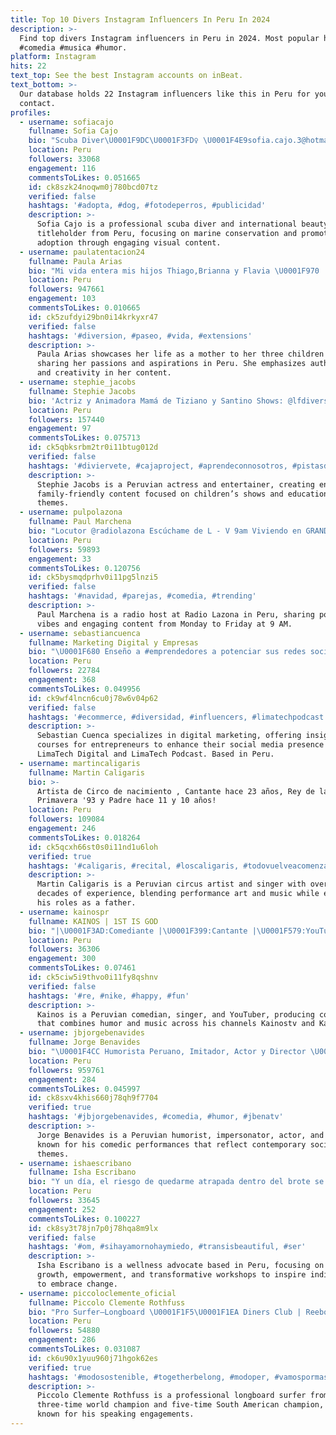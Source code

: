 ```yaml
---
title: Top 10 Divers Instagram Influencers In Peru In 2024
description: >-
  Find top divers Instagram influencers in Peru in 2024. Most popular hashtags:
  #comedia #musica #humor.
platform: Instagram
hits: 22
text_top: See the best Instagram accounts on inBeat.
text_bottom: >-
  Our database holds 22 Instagram influencers like this in Peru for you to
  contact.
profiles:
  - username: sofiacajo
    fullname: Sofia Cajo
    bio: "Scuba Diver\U0001F9DC\U0001F3FD‍♀️ \U0001F4E9sofia.cajo.3@hotmail.com \U0001F198 @fundacionprisa \U0001F4BB@sojhaaccesorios \U0001F451 @misseuropecontinentalofficial International 2022 - Perú"
    location: Peru
    followers: 33068
    engagement: 116
    commentsToLikes: 0.051665
    id: ck8szk24noqwm0j780bcd07tz
    verified: false
    hashtags: '#adopta, #dog, #fotodeperros, #publicidad'
    description: >-
      Sofia Cajo is a professional scuba diver and international beauty pageant
      titleholder from Peru, focusing on marine conservation and promoting pet
      adoption through engaging visual content.
  - username: paulatentacion24
    fullname: Paula Arias
    bio: "Mi vida entera mis hijos Thiago,Brianna y Flavia \U0001F970 . Mi pasión sueños y metas @son.tentacion \U0001F525. Auténtica amor y fuego ❤️‍\U0001F525 Estreno Mundial ⬇️⬇️⬇️"
    location: Peru
    followers: 947661
    engagement: 103
    commentsToLikes: 0.010665
    id: ck5zufdyi29bn0i14krkyxr47
    verified: false
    hashtags: '#diversion, #paseo, #vida, #extensions'
    description: >-
      Paula Arias showcases her life as a mother to her three children while
      sharing her passions and aspirations in Peru. She emphasizes authenticity
      and creativity in her content.
  - username: stephie_jacobs
    fullname: Stephie Jacobs
    bio: 'Actriz y Animadora Mamá de Tiziano y Santino Shows: @lfdiversion'
    location: Peru
    followers: 157440
    engagement: 97
    commentsToLikes: 0.075713
    id: ck5qbksrbm2tr0i11btug012d
    verified: false
    hashtags: '#diviervete, #cajaproject, #aprendeconnosotros, #pistasdeblueyt'
    description: >-
      Stephie Jacobs is a Peruvian actress and entertainer, creating engaging,
      family-friendly content focused on children’s shows and educational
      themes.
  - username: pulpolazona
    fullname: Paul Marchena
    bio: "Locutor @radiolazona Escúchame de L - V 9am Viviendo en GRANDE\U0001F31F Repartiendo buena vibra\U0001F525"
    location: Peru
    followers: 59893
    engagement: 33
    commentsToLikes: 0.120756
    id: ck5bysmqdprhv0i11pg5lnzi5
    verified: false
    hashtags: '#navidad, #parejas, #comedia, #trending'
    description: >-
      Paul Marchena is a radio host at Radio Lazona in Peru, sharing positive
      vibes and engaging content from Monday to Friday at 9 AM.
  - username: sebastiancuenca
    fullname: Marketing Digital y Empresas
    bio: "\U0001F680 Enseño a #emprendedores a potenciar sus redes sociales en @limatechdigital y LimaTech Podcast ✈️ Digital Nomad \U0001F447\U0001F3FDAprende con mis asesorías y cursos"
    location: Peru
    followers: 22784
    engagement: 368
    commentsToLikes: 0.049956
    id: ck9wf4lncn6cu0j78w6v04p62
    verified: false
    hashtags: '#ecommerce, #diversidad, #influencers, #limatechpodcast'
    description: >-
      Sebastian Cuenca specializes in digital marketing, offering insights and
      courses for entrepreneurs to enhance their social media presence through
      LimaTech Digital and LimaTech Podcast. Based in Peru.
  - username: martincaligaris
    fullname: Martin Caligaris
    bio: >-
      Artista de Circo de nacimiento , Cantante hace 23 años, Rey de la
      Primavera '93 y Padre hace 11 y 10 años!
    location: Peru
    followers: 109084
    engagement: 246
    commentsToLikes: 0.018264
    id: ck5qcxh66st0s0i11nd1u6loh
    verified: true
    hashtags: '#caligaris, #recital, #loscaligaris, #todovuelveacomenzar'
    description: >-
      Martin Caligaris is a Peruvian circus artist and singer with over two
      decades of experience, blending performance art and music while embracing
      his roles as a father.
  - username: kainospr
    fullname: KAINOS | 1ST IS GOD
    bio: "|\U0001F3AD:Comediante |\U0001F399:Cantante |\U0001F579:YouTuber |\U0001F4FA:YouTube Comedia: Kainostv |\U0001F4FA:Youtube Música: Kainospr |\U0001F4C0:Regresa Disponible \U0001F447\U0001F3FD\U0001F447\U0001F3FD\U0001F447\U0001F3FD\U0001F447\U0001F3FD\U0001F447\U0001F3FD\U0001F447\U0001F3FD\U0001F447\U0001F3FD\U0001F447\U0001F3FD\U0001F447\U0001F3FD\U0001F447\U0001F3FD\U0001F447\U0001F3FD\U0001F447\U0001F3FD"
    location: Peru
    followers: 36306
    engagement: 300
    commentsToLikes: 0.07461
    id: ck5ciw5i9thvo0i11fy8qshnv
    verified: false
    hashtags: '#re, #nike, #happy, #fun'
    description: >-
      Kainos is a Peruvian comedian, singer, and YouTuber, producing content
      that combines humor and music across his channels Kainostv and Kainospr.
  - username: jbjorgebenavides
    fullname: Jorge Benavides
    bio: "\U0001F4CC Humorista Peruano, Imitador, Actor y Director \U0001F61C \U0001F4CC Contacto: jbjorgebenavides@gmail.com"
    location: Peru
    followers: 959761
    engagement: 284
    commentsToLikes: 0.045997
    id: ck8sxv4khis660j78qh9f7704
    verified: true
    hashtags: '#jbjorgebenavides, #comedia, #humor, #jbenatv'
    description: >-
      Jorge Benavides is a Peruvian humorist, impersonator, actor, and director
      known for his comedic performances that reflect contemporary social
      themes.
  - username: ishaescribano
    fullname: Isha Escribano
    bio: "Y un día, el riesgo de quedarme atrapada dentro del brote se hizo mucho más doloroso que el riesgo de florecer \U0001F308\U0001F98B \U0001F447PRÓXIMOS WORKSHOPS\U0001F447"
    location: Peru
    followers: 33645
    engagement: 252
    commentsToLikes: 0.100227
    id: ck8sy3t78jn7p0j78hqa8m9lx
    verified: false
    hashtags: '#om, #sihayamornohaymiedo, #transisbeautiful, #ser'
    description: >-
      Isha Escribano is a wellness advocate based in Peru, focusing on personal
      growth, empowerment, and transformative workshops to inspire individuals
      to embrace change.
  - username: piccoloclemente_oficial
    fullname: Piccolo Clemente Rothfuss
    bio: "Pro Surfer–Longboard \U0001F1F5\U0001F1EA Diners Club | Reebok | Maxus | Repalsa | Sunkella | ION | @inyogo \U0001F3C6C. Mundial x3 \U0001F3C6C. Sudamericano x5 \U0001F947JJ.PP. Lima19 \U0001F5E3️Speaker"
    location: Peru
    followers: 54880
    engagement: 286
    commentsToLikes: 0.031087
    id: ck6u90x1yuu960j71hgok62es
    verified: true
    hashtags: '#modosostenible, #togetherbelong, #modoper, #vamospormas'
    description: >-
      Piccolo Clemente Rothfuss is a professional longboard surfer from Peru, a
      three-time world champion and five-time South American champion, also
      known for his speaking engagements.
---
```


